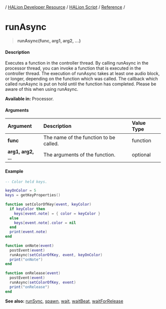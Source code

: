 / [HALion Developer Resource](../../HALion-Developer-Resource.md) / [HALion Script](./HALion-Script.md) / [Reference](./Reference.md) /

# runAsync

>**runAsync(func, arg1, arg2, ...)**

#### Description

Executes a function in the controller thread. By calling runAsync in the processor thread, you can invoke a function that is executed in the controller thread. The execution of runAsync takes at least one audio block, or longer, depending on the function which was called. The callback which called runAsync is put on hold until the function has completed. Please be aware of this when using runAsync.

**Available in:** Processor.

#### Arguments

|Argument|Description|Value Type|
|:-|:-|:-|
|**func**|The name of the function to be called.|function|
|**arg1, arg2, ...**|The arguments of the function.|optional|

#### Example

```lua
-- Color held keys.

keyOnColor = 5
keys = getKeyProperties()
 
function setColorOfKey(event, keyColor)
  if keyColor then
    keys[event.note] = { color = keyColor }
  else
    keys[event.note].color = nil
  end
  print(event.note)
end
   
function onNote(event)
  postEvent(event) 
  runAsync(setColorOfKey, event, keyOnColor)
  print("onNote")
end
    
function onRelease(event)
  postEvent(event)
  runAsync(setColorOfKey, event)
  print("onRelease")
end
```

**See also:** [runSync](./runSync.md), [spawn](./spawn.md), [wait](./wait.md), [waitBeat](./waitBeat.md), [waitForRelease](./waitForRelease.md)